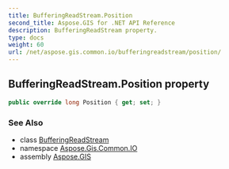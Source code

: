 ```yaml
---
title: BufferingReadStream.Position
second_title: Aspose.GIS for .NET API Reference
description: BufferingReadStream property. 
type: docs
weight: 60
url: /net/aspose.gis.common.io/bufferingreadstream/position/
---
```

## BufferingReadStream.Position property

```csharp
public override long Position { get; set; }
```

### See Also

* class [BufferingReadStream](../)
* namespace [Aspose.Gis.Common.IO](../../bufferingreadstream/)
* assembly [Aspose.GIS](../../../)


